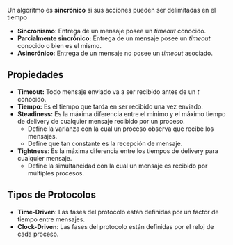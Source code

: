 Un algoritmo es **sincrónico** si sus acciones pueden ser delimitadas en el tiempo

- **Sincronismo**: Entrega de un mensaje posee un *timeout* conocido.
- **Parcialmente sincrónico:** Entrega de un mensaje posee un *timeout* conocido o bien es el mismo.
- **Asincrónico**: Entrega de un mensaje no posee un *timeout* asociado.

## Propiedades

- **Timeout:** Todo mensaje enviado va a ser recibido antes de un $t$ conocido.
- **Tiempo:** Es el tiempo que tarda en ser recibido una vez enviado.
- **Steadiness:** Es la máxima diferencia entre el mínimo y el máximo tiempo de delivery de cualquier mensaje recibido por un proceso.
	- Define la varianza con la cual un proceso observa que recibe los mensajes.
	- Define que tan constante es la recepción de mensaje.
- **Tightness**: Es la máxima diferencia entre los tiempos de delivery para cualquier mensaje.
	- Define la simultaneidad con la cual un mensaje es recibido por múltiples procesos.

## Tipos de Protocolos

- **Time-Driven**: Las fases del protocolo están definidas por un factor de tiempo entre mensajes.
- **Clock-Driven**: Las fases del protocolo están definidas por el reloj de cada proceso.
